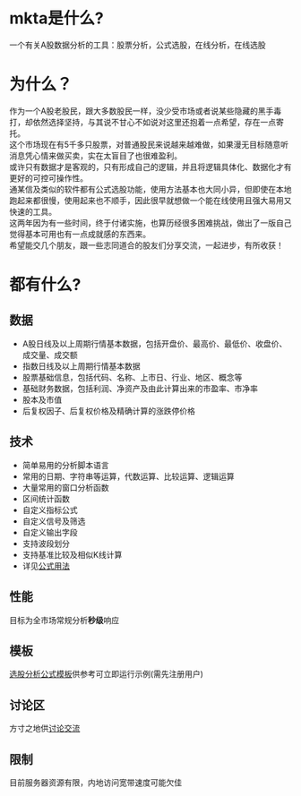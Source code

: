# mkta是什么?
一个有关A股数据分析的工具：股票分析，公式选股，在线分析，在线选股
# 为什么？
作为一个A股老股民，跟大多数股民一样，没少受市场或者说某些隐藏的黑手毒打，却依然选择坚持，与其说不甘心不如说对这里还抱着一点希望，存在一点寄托。  
这个市场现在有5千多只股票，对普通股民来说越来越难做，如果漫无目标随意听消息凭心情来做买卖，实在太盲目了也很难盈利。  
或许只有数据才是客观的，只有形成自己的逻辑，并且将逻辑具体化、数据化才有更好的可控可操作性。  
通某信及类似的软件都有公式选股功能，使用方法基本也大同小异，但即使在本地跑起来都很慢，使用起来也不顺手，因此很早就想做一个能在线使用且强大易用又快速的工具。  
这两年因为有一些时间，终于付诸实施，也算历经很多困难挑战，做出了一版自己觉得基本可用也有一点成就感的东西来。  
希望能交几个朋友，跟一些志同道合的股友们分享交流，一起进步，有所收获！
# 都有什么?
## 数据
- A股日线及以上周期行情基本数据，包括开盘价、最高价、最低价、收盘价、成交量、成交额
- 指数日线及以上周期行情基本数据
- 股票基础信息，包括代码、名称、上市日、行业、地区、概念等
- 基础财务数据，包括利润、净资产及由此计算出来的市盈率、市净率
- 股本及市值
- 后复权因子、后复权价格及精确计算的涨跌停价格
## 技术
- 简单易用的分析脚本语言
- 常用的日期、字符串等运算，代数运算、比较运算、逻辑运算
- 大量常用的窗口分析函数
- 区间统计函数
- 自定义指标公式
- 自定义信号及筛选
- 自定义输出字段
- 支持波段划分
- 支持基准比较及相似K线计算
- 详见[公式用法](https://mkta.site/ref_doc/)
## 性能
目标为全市场常规分析**秒级**响应
## 模板
[选股分析公式模板](https://mkta.site/stockformula/)供参考可立即运行示例(需先注册用户)
## 讨论区
方寸之地供[讨论交流](https://mkta.site/community/)
## 限制
目前服务器资源有限，内地访问宽带速度可能欠佳
